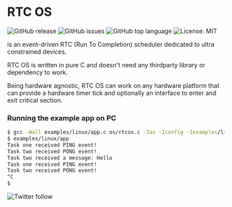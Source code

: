 # RTC OS

![GitHub release](https://img.shields.io/github/v/release/kaizoku-oh/rtcos)
![GitHub issues](https://img.shields.io/github/issues/kaizoku-oh/rtcos)
![GitHub top language](https://img.shields.io/github/languages/top/kaizoku-oh/rtcos)
![License: MIT](https://img.shields.io/badge/License-MIT-blue.svg)

is an event-driven RTC (Run To Completion) scheduler dedicated to ultra constrained devices.

RTC OS is written in pure C and doesn't need any thirdparty library or dependency to work.

Being hardware agnostic, RTC OS can work on any hardware platform that can provide a hardware timer tick and optionally an interface to enter and exit critical section.

### Running the example app on PC
```bash
$ gcc -Wall examples/linux/app.c os/rtcos.c -Ios -Iconfig -Iexamples/linux -o examples/linux/app
$ examples/linux/app
Task one received PING event!
Task two received PONG event!
Task two received a message: Hello
Task one received PING event!
Task two received PONG event!
^C
$ 
```

![Twitter follow](https://img.shields.io/twitter/follow/kaizoku_ouh?style=social)